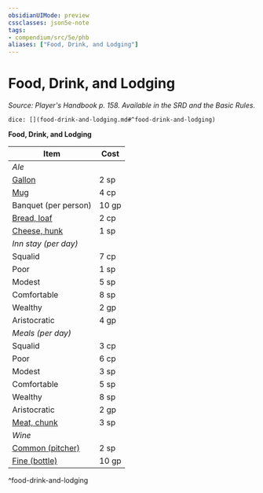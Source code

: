 ```yaml
---
obsidianUIMode: preview
cssclasses: json5e-note
tags:
- compendium/src/5e/phb
aliases: ["Food, Drink, and Lodging"]
---
```

# Food, Drink, and Lodging
*Source: Player's Handbook p. 158. Available in the SRD and the Basic Rules.* 

`dice: [](food-drink-and-lodging.md#^food-drink-and-lodging)`

**Food, Drink, and Lodging**

| Item | Cost |
|------|------|
| *Ale* |  |
| [Gallon](ale-gallon.md) | 2 sp |
| [Mug](ale-mug.md) | 4 cp |
| Banquet (per person) | 10 gp |
| [Bread, loaf](loaf-of-bread.md) | 2 cp |
| [Cheese, hunk](hunk-of-cheese.md) | 1 sp |
| *Inn stay (per day)* |  |
| Squalid | 7 cp |
| Poor | 1 sp |
| Modest | 5 sp |
| Comfortable | 8 sp |
| Wealthy | 2 gp |
| Aristocratic | 4 gp |
| *Meals (per day)* |  |
| Squalid | 3 cp |
| Poor | 6 cp |
| Modest | 3 sp |
| Comfortable | 5 sp |
| Wealthy | 8 sp |
| Aristocratic | 2 gp |
| [Meat, chunk](chunk-of-meat.md) | 3 sp |
| *Wine* |  |
| [Common (pitcher)](common-wine-pitcher.md) | 2 sp |
| [Fine (bottle)](fine-wine-bottle.md) | 10 gp |
^food-drink-and-lodging